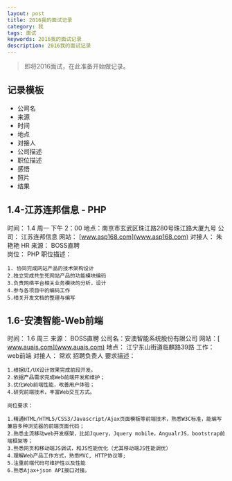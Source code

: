 ```yaml
---
layout: post
title: 2016我的面试记录
category: 我
tags: 面试
keywords: 2016我的面试记录
description: 2016我的面试记录
---
```


> 即将2016面试，在此准备开始做记录。 

## 记录模板

* 公司名
* 来源
* 时间
* 地点
* 对接人
* 公司描述
* 职位描述
* 感悟
* 照片
* 结果


## 1.4-江苏连邦信息 - PHP

时间： 1.4 周一 下午 2：00
地点：南京市玄武区珠江路280号珠江路大厦九号
公司： 江苏连邦信息
网站： [www.asp168.com](www.asp168.com)
对接人： 朱艳艳  HR
来源： BOSS直聘  
岗位： PHP
职位描述：

```
1. 协同完成网站产品的技术架构设计
2.独立完成共生死网站产品的功能模块编码
3.负责网络平台相关业务模块的分析，设计
4.参与各项目中的编码工作
5.相关开发文档的整理与编写
```

## 1.6-安澳智能-Web前端

时间： 1.6 周三
来源： BOSS直聘
公司名：安澳智能系统股份有限公司
网站：[ www.auais.com](www.auais.com)
地点： 江宁东山街道临麒路39路
工作： web前端
对接人： 常欢   招聘负责人
要求描述：

```
1.根据UI/UX设计效果完成前段开发。
2.依据产品需求完成Web前端开发和维护；
3.优化Web前端性能，改善用户体验；
4.研究前端技术，丰富Web交互方式。

岗位要求：

1.精通HTML/HTML5/CSS3/Javascript/Ajax页面模板等前端技术，熟悉W3C标准，能编写兼容多种浏览器的前端页面代码；
2.熟悉主流移动web开发框架，比如Jquery，Jquery mobile，AngualrJS，bootstrap前端框架等；
3.熟悉网页和移动端JS调试，和JS性能优化（尤其移动端JS性能调优）
4.理解Web产品工作方式，熟悉MVC, HTTP协议等;
5.注重前端代码可维护性以及性能
6.熟悉Ajax+json API接口对接。
```